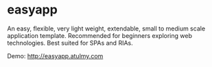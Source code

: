 easyapp
=======

An easy, flexible, very light weight, extendable, small to medium scale application template. Recommended for beginners exploring web technologies. Best suited for SPAs and RIAs.

Demo: http://easyapp.atulmy.com
